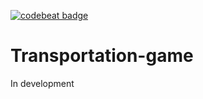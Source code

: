 [![codebeat badge](https://codebeat.co/badges/f29ae236-c1e8-4ccf-bf14-d1acf8fd369f)](https://codebeat.co/projects/github-com-nojap-transportation-game-master)

# Transportation-game

In development
